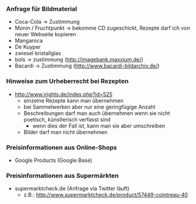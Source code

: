 ### Anfrage für Bildmaterial ###
  * Coca-Cola -> Zustimmung
  * Monin / Fruchtpunkt -> bekomme CD zugeschickt, Rezepte darf ich von neuer Webseite kopieren
  * Mangaroca
  * De Kuyper
  * zwiesel kristallglas
  * bols -> zustimmung (http://imagebank.maxxium.de/)
  * Bacardi -> Zustimmung (http://www.bacardi-bildarchiv.de/)

### Hinweise zum Urheberrecht bei Rezepten ###
  * http://www.irights.de/index.php?id=525
    * einzelne Rezepte kann man übernehmen
    * bei Sammelwerken aber nur eine geringfügige Anzahl
    * Beschreibungen darf man auch übernehmen wenn sie nicht poetisch, künstlerisch verfasst sind
      * wenn dies der Fall ist, kann man sie aber umschreiben
    * Bilder darf man nicht übernehmen

### Preisinformationen aus Online-Shops ###
  * Google Products (Google Base)

### Preisinformationen aus Supermärkten ###
  * supermarktcheck.de (Anfrage via Twitter läuft)
    * z.B.: http://www.supermarktcheck.de/product/57449-cointreau-40
